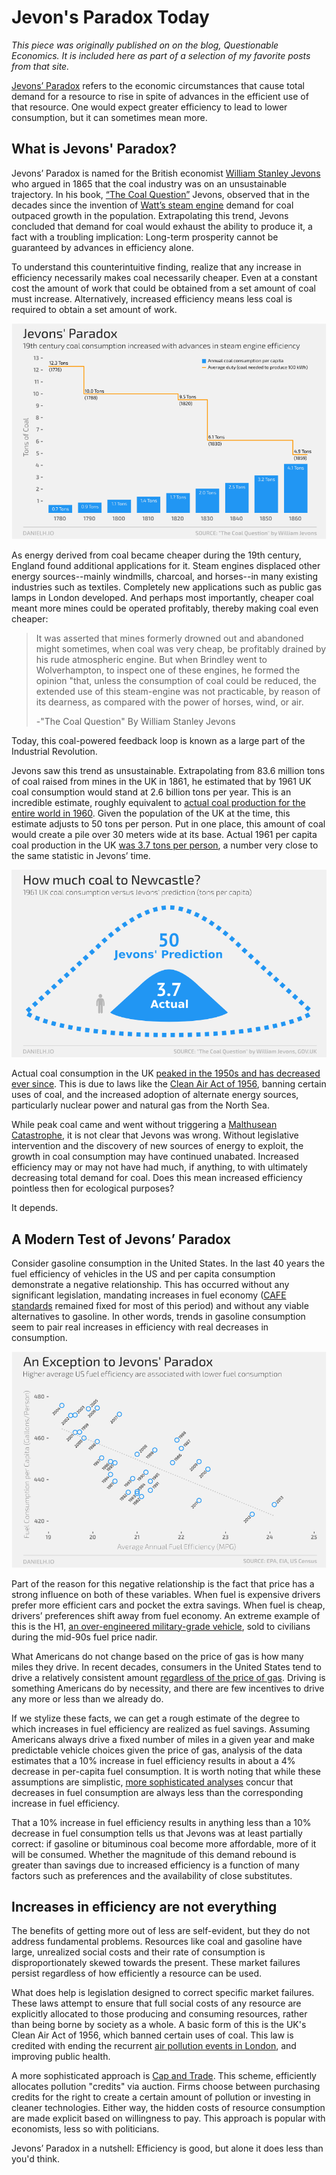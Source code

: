 # Jevon's Paradox Today

*This piece was originally published on on the blog, Questionable Economics. It is included here as part of a selection of my favorite posts from that site.*

[Jevons’ Paradox](https://en.wikipedia.org/wiki/Jevons_paradox) refers to the economic circumstances that cause total demand for a resource to rise in spite of advances in the efficient use of that resource. One would expect greater efficiency to lead to lower consumption, but it can sometimes mean more.

## What is Jevons' Paradox?
 
Jevons’ Paradox is named for the British economist [William Stanley Jevons](https://en.wikipedia.org/wiki/William_Stanley_Jevons) who argued in 1865 that the coal industry was on an unsustainable trajectory. In his book, [“The Coal Question”](http://www.econlib.org/library/YPDBooks/Jevons/jvnCQ.html) Jevons, observed that in the decades since the invention of [Watt’s steam engine](https://en.wikipedia.org/wiki/Watt_steam_engine) demand for coal outpaced growth in the population. Extrapolating this trend, Jevons concluded that demand for coal would exhaust the ability to produce it, a fact with a troubling implication: Long-term prosperity cannot be guaranteed by advances in efficiency alone.
  
To understand this counterintuitive finding, realize that any increase in efficiency necessarily makes coal necessarily cheaper. Even at a constant cost the amount of work that could be obtained from a set amount of coal must increase. Alternatively, increased efficiency means less coal is required to obtain a set amount of work.

![](/Jevons-Paradox/Visuals/coal2.png)

As energy derived from coal became cheaper during the 19th century, England found additional applications for it. Steam engines displaced other energy sources--mainly windmills, charcoal, and horses--in many existing industries such as textiles. Completely new applications such as public gas lamps in London developed. And perhaps most importantly, cheaper coal meant more mines could be operated profitably, thereby making coal even cheaper:
 
>It was asserted that mines formerly drowned out and abandoned might sometimes, when coal was very cheap, be profitably drained by his rude atmospheric engine. But when Brindley went to Wolverhampton, to inspect one of these engines, he formed the opinion "that, unless the consumption of coal could be reduced, the extended use of this steam-engine was not practicable, by reason of its dearness, as compared with the power of horses, wind, or air.
>
>-"The Coal Question" By William Stanley Jevons
 
Today, this coal-powered feedback loop is known as a large part of the Industrial Revolution.
 
Jevons saw this trend as unsustainable. Extrapolating from 83.6 million tons of coal raised from mines in the UK in 1861, he estimated that by 1961 UK coal consumption would stand at 2.6 billion tons per year. This is an incredible estimate, roughly equivalent to [actual coal production for the entire world in 1960](http://www.diva-portal.org/smash/get/diva2:329110/FULLTEXT01.pdf). Given the population of the UK at the time, this estimate adjusts to 50 tons per person. Put in one place, this amount of coal would create a pile over 30 meters wide at its base. Actual 1961 per capita coal production in the UK [was 3.7 tons per person](https://www.gov.uk/government/statistical-data-sets/historical-coal-data-coal-production-availability-and-consumption-1853-to-2011), a number very close to the same statistic in Jevons’ time.

![](/Jevons-Paradox/Visuals/prediction.png)

Actual coal consumption in the UK [peaked in the 1950s and has decreased ever since](http://www.carbonbrief.org/blog/2015/01/uk-coal-use-to-fall-to-lowest-level-since-industrial-revolution/). This is due to laws like the [Clean Air Act of 1956](https://en.wikipedia.org/wiki/Clean_Air_Act_1956), banning certain uses of coal, and the increased adoption of alternate energy sources, particularly nuclear power and natural gas from the North Sea. 
 
While peak coal came and went without triggering a [Malthusean Catastrophe](https://en.wikipedia.org/?title=Malthusian_catastrophe), it is not clear that Jevons was wrong. Without legislative intervention and the discovery of new sources of energy to exploit, the growth in coal consumption may have continued unabated. Increased efficiency may or may not have had much, if anything, to with ultimately decreasing total demand for coal. Does this mean increased efficiency pointless then for ecological purposes?

It depends.
 
## A Modern Test of Jevons’ Paradox

Consider gasoline consumption in the United States. In the last 40 years the fuel efficiency of vehicles in the US and per capita consumption demonstrate a negative relationship. This has occurred without any significant legislation, mandating increases in fuel economy ([CAFE standards](http://www.nhtsa.gov/fuel-economy) remained fixed for most of this period) and without any viable alternatives to gasoline. In other words, trends in gasoline consumption seem to pair real increases in efficiency with real decreases in consumption.

![](/Jevons-Paradox/Visuals/gas.png)
 
Part of the reason for this negative relationship is the fact that price has a strong influence on both of these variables. When fuel is expensive drivers prefer more efficient cars and pocket the extra savings. When fuel is cheap, drivers’ preferences shift away from fuel economy. An extreme example of this is the H1, [an over-engineered military-grade vehicle](https://en.wikipedia.org/?title=Hummer_H1), sold to civilians during the mid-90s fuel price nadir.
 
What Americans do not change based on the price of gas is how many miles they drive. In recent decades, consumers in the United States tend to drive a relatively consistent amount [regardless of the price of gas](http://www.eia.gov/todayinenergy/detail.cfm?id=19191). Driving is something Americans do by necessity, and there are few incentives to drive any more or less than we already do.

If we stylize these facts, we can get a rough estimate of the degree to which increases in fuel efficiency are realized as fuel savings. Assuming Americans always drive a fixed number of miles in a given year and make predictable vehicle choices given the price of gas, analysis of the data estimates that a 10% increase in fuel efficiency results in about a 4% decrease in per-capita fuel consumption. It is worth noting that while these assumptions are simplistic, [more sophisticated analyses](http://www.rff.org/RFF/Documents/RFF-DP-13-19.pdf) concur that decreases in fuel consumption are always less than the corresponding increase in fuel efficiency.
 
That a 10% increase in fuel efficiency results in anything less than a 10% decrease in fuel consumption tells us that Jevons was at least partially correct: if gasoline or bituminous coal become more affordable, more of it will be consumed. Whether the magnitude of this demand rebound is greater than savings due to increased efficiency is a function of many factors such as preferences and the availability of close substitutes.

## Increases in efficiency are not everything

The benefits of getting more out of less are self-evident, but they do not address fundamental problems. Resources like coal and gasoline have large, unrealized social costs and their rate of consumption is disproportionately skewed towards the present. These market failures persist regardless of how efficiently a resource can be used.

What does help is legislation designed to correct specific market failures. These laws attempt to ensure that full social costs of any resource are explicitly allocated to those producing and consuming resources, rather than being borne by society as a whole. A basic form of this is the UK's Clean Air Act of 1956, which banned certain uses of coal. This law is credited with ending the recurrent [air pollution events in London](https://en.wikipedia.org/wiki/Great_Smog), and improving public health.

A more sophisticated approach is [Cap and Trade](http://www.edf.org/climate/how-cap-and-trade-works). This scheme, efficiently allocates pollution "credits" via auction. Firms choose between purchasing credits for the right to create a certain amount of pollution or investing in cleaner technologies. Either way, the hidden costs of resource consumption are made explicit based on willingness to pay. This approach is popular with economists, less so with politicians.

Jevons’ Paradox in a nutshell: Efficiency is good, but alone it does less than you'd think.